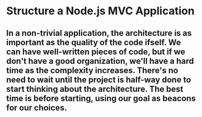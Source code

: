 # Structure a Node.js MVC Application

## In a non-trivial application, the architecture is as important as the quality of the code ifself. We can have well-written pieces of code, but if we don't have a good organization, we'll have a hard time as the complexity increases. There's no need to wait until the project is half-way done to start thinking about the architecture. The best time is before starting, using our goal as beacons for our choices.

